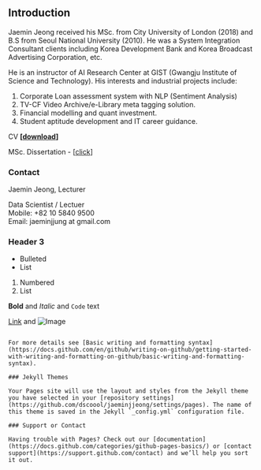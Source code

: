 ## Introduction

<!-- wp:paragraph -->
<p>Jaemin Jeong received his MSc. from City University of London (2018) and B.S from Seoul National University (2010). He was a System Integration Consultant clients including Korea Development Bank and Korea Broadcast Advertising Corporation, etc. </p>
<!-- /wp:paragraph -->

<!-- wp:paragraph -->
<p>He is an instructor of AI Research Center at GIST (Gwangju Institute of Science and Technology). His  interests and industrial projects include:</p>
<!-- /wp:paragraph -->

<ol>
  <li>Corporate Loan assessment system with NLP (Sentiment Analysis)</li>
  <li>TV-CF Video Archive/e-Library meta tagging solution.</li>
  <li>Financial modelling and quant investment.</li>
  <li>Student aptitude development and IT career guidance.</li>
</ol>

CV <strong>[</strong></a><strong><a rel="noreferrer noopener" href="https://1drv.ms/w/s!Ahzfwi3mTuhvh6ExqfDQ-lhIOPP2qQ?e=8FVVN9" target="_blank">download</a>]</strong>

MSc. Dissertation - <TV Show rating prediction by Machine Learning Methods with quantisation of the review> [<a href="https://1drv.ms/b/s!Ahzfwi3mTuhvh6Ev1_w20hglPFTq_Q?e=4CwA1U">click</a>]
  
### Contact 
<!-- wp:paragraph -->
<p>Jaemin Jeong, Lecturer</p>
<!-- /wp:paragraph -->

<!-- wp:paragraph -->
<p>Data Scientist / Lectuer<br>Mobile: +82 10 5840 9500<br>Email: jaeminjjung at gmail.com</p>
<!-- /wp:paragraph -->
  
  
  
  
  
  
### Header 3

- Bulleted
- List

1. Numbered
2. List

**Bold** and _Italic_ and `Code` text

[Link](url) and ![Image](src)
```

For more details see [Basic writing and formatting syntax](https://docs.github.com/en/github/writing-on-github/getting-started-with-writing-and-formatting-on-github/basic-writing-and-formatting-syntax).

### Jekyll Themes

Your Pages site will use the layout and styles from the Jekyll theme you have selected in your [repository settings](https://github.com/dscoool/jaeminjjeong/settings/pages). The name of this theme is saved in the Jekyll `_config.yml` configuration file.

### Support or Contact

Having trouble with Pages? Check out our [documentation](https://docs.github.com/categories/github-pages-basics/) or [contact support](https://support.github.com/contact) and we’ll help you sort it out.
